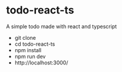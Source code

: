 # todo-react-ts
A simple todo made with react and typescript

- git clone
- cd todo-react-ts
- npm install
- npm run dev
- http://localhost:3000/
